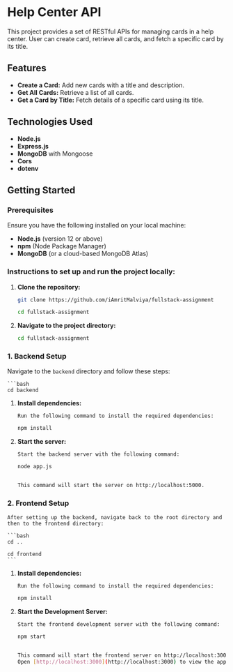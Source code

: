 # Help Center API

This project provides a set of RESTful APIs for managing cards in a help center. User can create card, retrieve all cards, and fetch a specific card by its title.

## Features

- **Create a Card:** Add new cards with a title and description.
- **Get All Cards:** Retrieve a list of all cards.
- **Get a Card by Title:** Fetch details of a specific card using its title.

## Technologies Used

- **Node.js**
- **Express.js**
- **MongoDB** with Mongoose
- **Cors**
- **dotenv**

## Getting Started

### Prerequisites

Ensure you have the following installed on your local machine:

- **Node.js** (version 12 or above)
- **npm** (Node Package Manager)
- **MongoDB** (or a cloud-based MongoDB Atlas)

### Instructions to set up and run the project locally:

1. **Clone the repository:**

   ```bash
   git clone https://github.com/iAmritMalviya/fullstack-assignment
   
   cd fullstack-assignment
   ```


2. **Navigate to the project directory:**

   ```bash
   cd fullstack-assignment
   
### 1. Backend Setup

Navigate to the `backend` directory and follow these steps:

    ```bash
    cd backend
    

1. **Install dependencies:**

       Run the following command to install the required dependencies:

   ```bash
   npm install
   

3. **Start the server:**

       Start the backend server with the following command:

   ```bash
   node app.js
   

   This command will start the server on http://localhost:5000.


### 2. Frontend Setup

    After setting up the backend, navigate back to the root directory and then to the frontend directory:

    ```bash
    cd ..
    
    cd frontend
    ```

1. **Install dependencies:**

       Run the following command to install the required dependencies:

   ```bash
   npm install
   

3. **Start the Development Server:**

       Start the frontend development server with the following command:

   ```bash
   npm start
   

   This command will start the frontend server on http://localhost:3000.
   Open [http://localhost:3000](http://localhost:3000) to view the application in your browser.
